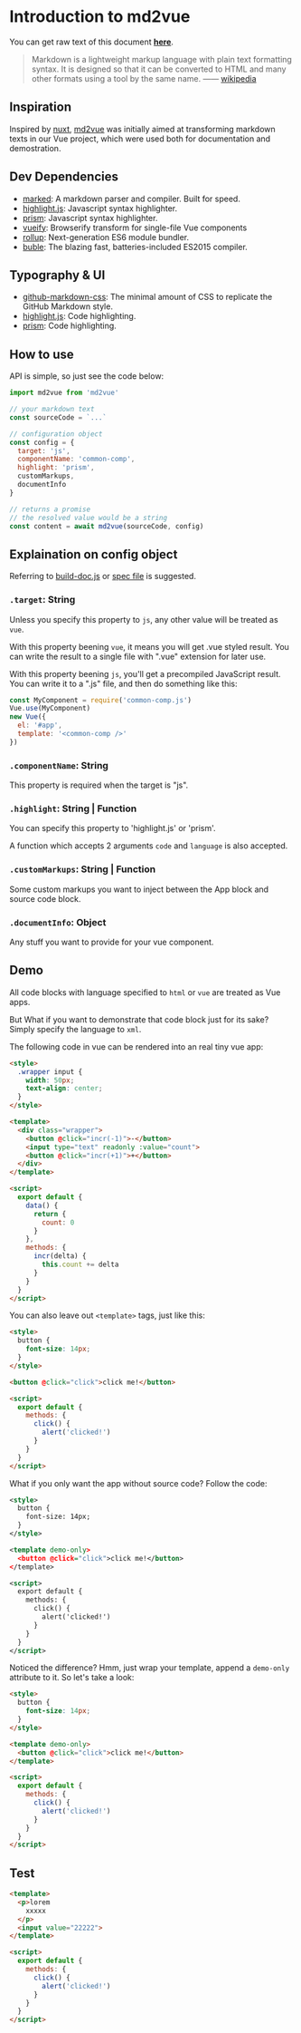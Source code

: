 # Introduction to md2vue

You can get raw text of this document **[here](/AngusFu/md2vue/blob/master/test/common.md)**.

> Markdown is a lightweight markup language with plain text formatting syntax. It is designed so that it can be converted to HTML and many other formats using a tool by the same name. —— [wikipedia](https://en.wikipedia.org/wiki/Markdown)

## Inspiration

Inspired by <a href="https://nuxtjs.org">nuxt</a>, [md2vue](https://github.com/AngusFu/md2vue) was initially aimed at transforming markdown texts in our Vue project, which were used both for documentation and demostration.

## Dev Dependencies

- [marked](/chjj/marked): A markdown parser and compiler. Built for speed.
- [highlight.js](https://github.com/isagalaev/highlight.js): Javascript syntax highlighter.
- [prism](https://github.com/PrismJS/prism): Javascript syntax highlighter.
- [vueify](https://github.com/vuejs/vueify): Browserify transform for single-file Vue components
- [rollup](https://github.com/rollup/rollup): Next-generation ES6 module bundler.
- [buble](https://buble.surge.sh/): The blazing fast, batteries-included ES2015 compiler.

## Typography & UI

- [github-markdown-css](https://github.com/sindresorhus/github-markdown-css): The minimal amount of CSS to replicate the GitHub Markdown style.
- [highlight.js](https://github.com/isagalaev/highlight.js): Code highlighting.
- [prism](https://github.com/PrismJS/prism): Code highlighting.

## How to use

API is simple, so just see the code below: 

```js
import md2vue from 'md2vue'

// your markdown text
const sourceCode = `...`

// configuration object
const config = {
  target: 'js',
  componentName: 'common-comp',
  highlight: 'prism',
  customMarkups,
  documentInfo
}

// returns a promise
// the resolved value would be a string
const content = await md2vue(sourceCode, config)
```


## Explaination on config object

Referring to [build-doc.js](./build-doc.js) or [spec file](./test/md2vue.spec.js) is suggested.

### `.target`: String

Unless you specify this property to `js`, any other value will be treated as `vue`.

With this property beening `vue`, it means you will get .vue styled result. You can write the result to a single file with ".vue" extension for later use.

With this property beening `js`, you'll get a precompiled JavaScript result. You can write it to a ".js" file, and then do something like this:

```js
const MyComponent = require('common-comp.js')
Vue.use(MyComponent)
new Vue({
  el: '#app',
  template: '<common-comp />'
})
```

### `.componentName`: String

This property is required when the target is "js".

### `.highlight`: String | Function

You can specify this property to 'highlight.js' or 'prism'.

A function which accepts 2 arguments `code` and `language` is also accepted.

### `.customMarkups`: String | Function

Some custom markups you want to inject between the App block and source code block.

### `.documentInfo`: Object

Any stuff you want to provide for your vue component.



## Demo

All code blocks with language specified to `html` or `vue` are treated as Vue apps.

But What if you want to demonstrate that code block just for its sake? Simply specify the language to `xml`.

The following code in vue can be rendered into an real tiny vue app:

```html
<style>
  .wrapper input {
    width: 50px;
    text-align: center;
  }
</style>

<template>
  <div class="wrapper">
    <button @click="incr(-1)">-</button>
    <input type="text" readonly :value="count">
    <button @click="incr(+1)">+</button>
  </div>
</template>

<script>
  export default {
    data() {
      return {
        count: 0
      }
    },
    methods: {
      incr(delta) {
        this.count += delta
      }
    }
  }
</script>
```

You can also leave out `<template>` tags, just like this:

```html
<style>
  button {
    font-size: 14px;
  }
</style>

<button @click="click">click me!</button>

<script>
  export default {
    methods: {
      click() {
        alert('clicked!')
      }
    }
  }
</script>
```

What if you only want the app without source code? Follow the code:

```xml
<style>
  button {
    font-size: 14px;
  }
</style>

<template demo-only>
  <button @click="click">click me!</button>
</template>

<script>
  export default {
    methods: {
      click() {
        alert('clicked!')
      }
    }
  }
</script>
```

Noticed the difference? Hmm, just wrap your template, append a `demo-only` attribute to it. So let's take a look:


```html
<style>
  button {
    font-size: 14px;
  }
</style>

<template demo-only>
  <button @click="click">click me!</button>
</template>

<script>
  export default {
    methods: {
      click() {
        alert('clicked!')
      }
    }
  }
</script>
```

## Test

```html
<template>
  <p>lorem
    xxxxx
  </p>
  <input value="22222">
</template>

<script>
  export default {
    methods: {
      click() {
        alert('clicked!')
      }
    }
  }
</script>
```